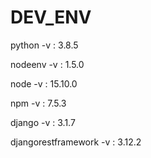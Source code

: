 # DEV_ENV

python -v : 3.8.5

nodeenv -v : 1.5.0

node -v : 15.10.0

npm -v : 7.5.3

django -v : 3.1.7

djangorestframework -v : 3.12.2



